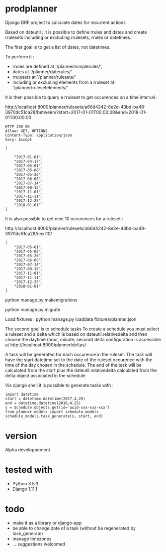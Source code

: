 prodplanner
===========


Django DRF project to calculate dates for recurrent actions

Based on dateutil ; it is possible to define rrules and dates and create rrulesets including or excluding rrulesets, rrules or datetimes.

The first goal is to get a list of dates, not datetimes.

To perform it :

* rrules are defined at '/planner/simplerules/',
* dates at '/planner/daterules/'
* rrulesets at '/planner/rulesets/'
* including or excluding elements from a rruleset at '/planner/rulesetelements/'

it is then possible to query a rruleset to get occurences on a time interval :

http://localhost:8000/planner/rulesets/a66d4242-8e2e-43bd-ba49-3970dc51ca28/between/?start=2017-01-01T00:00:00&end=2018-01-01T00:00:00

```
HTTP 200 OK
Allow: GET, OPTIONS
Content-Type: application/json
Vary: Accept

[

    "2017-01-01",
    "2017-04-17",
    "2017-05-01",
    "2017-05-08",
    "2017-05-26",
    "2017-06-05",
    "2017-07-14",
    "2017-08-15",
    "2017-11-01",
    "2017-11-11",
    "2017-12-25",
    "2018-01-01"
]
```
It is also possible to get next 10 occurences for a ruleset :

http://localhost:8000/planner/rulesets/a66d4242-8e2e-43bd-ba49-3970dc51ca28/next10/
```
[
    "2017-05-01",
    "2017-05-08",
    "2017-05-26",
    "2017-06-05",
    "2017-07-14",
    "2017-08-15",
    "2017-11-01",
    "2017-11-11",
    "2017-12-25",
    "2018-01-01"
]
```

python manage.py makemigrations

python manage.py migrate

Load fixtures : python manage.py loaddata fixtures/planner.json

The second goal is to schedule tasks
To create a schedule you must select a ruleset and a delta which is based
on dateutil.relativedelta and then choose the daytime (hour, minute, second)
delta configuration is accessible at http://localhost:8000/planner/deltas/

A task will be generated for each occurence in the ruleset.
The task will have the start datetime set to the date of the ruleset occurence
with the time of the day chosen in the schedule.
The end of the task will be calculated from the start plus the
dateutil.relativedelta calculated from the delta object associated in the schedule.


Via django shell it is possible to generate tasks with :
```
import datetime
start = datetime.datetime(2017,4,25)
end = datetime.datetime(2018,4,25)
s = Schedule.objects.get(id='uuid-xxx-xxx-xxx')
from planner.models import schedule_models
schedule_models.task_generate(s, start, end)
```



# version
Alpha developpement

# tested with

* Python 3.5.3
* Django 1.11.1

# todo
* make it as a library or django-app
* be able to change date of a task (without be regenerated by task_generate)
* manage timezones
* ... suggestions welcomed

